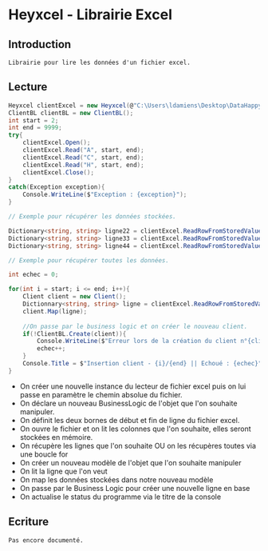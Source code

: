 # Heyxcel - Librairie Excel

## Introduction
    Librairie pour lire les données d'un fichier excel.

## Lecture

```cs
Heyxcel clientExcel = new Heyxcel(@"C:\Users\ldamiens\Desktop\DataHappyAuto\CLIENT.xls");
ClientBL clientBL = new ClientBL();
int start = 2;
int end = 9999;
try{
    clientExcel.Open();
    clientExcel.Read("A", start, end);
    clientExcel.Read("C", start, end);
    clientExcel.Read("H", start, end);
    clientExcel.Close();
}
catch(Exception exception){
    Console.WriteLine($"Exception : {exception}");
}

// Exemple pour récupérer les données stockées.

Dictionary<string, string> ligne22 = clientExcel.ReadRowFromStoredValues(22);
Dictionary<string, string> ligne33 = clientExcel.ReadRowFromStoredValues(33);
Dictionary<string, string> ligne44 = clientExcel.ReadRowFromStoredValues(44);

// Exemple pour récupérer toutes les données.

int echec = 0;

for(int i = start; i <= end; i++){
    Client client = new Client();
    Dictionnary<string, string> ligne = clientExcel.ReadRowFromStoredValues(i);
    client.Map(ligne);
    
    //On passe par le business logic et on créer le nouveau client.
    if(!ClientBL.Create(client)){
        Console.WriteLine($"Erreur lors de la création du client n°{client.idClient}");
        echec++;
    }
    Console.Title = $"Insertion client - {i}/{end} || Echoué : {echec}";
}
```
- On créer une nouvelle instance du lecteur de fichier excel puis on lui passe en paramètre le chemin absolue du fichier.
- On déclare un nouveau BusinessLogic de l'objet que l'on souhaite manipuler.
- On définit les deux bornes de début et fin de ligne du fichier excel.
- On ouvre le fichier et on lit les colonnes que l'on souhaite, elles seront stockées en mémoire.
- On récupère les lignes que l'on souhaite OU on les récupères toutes via une boucle for
- On créer un nouveau modèle de l'objet que l'on souhaite manipuler
- On lit la ligne que l'on veut
- On map les données stockées dans notre nouveau modèle
- On passe par le Business Logic pour créer une nouvelle ligne en base
- On actualise le status du programme via le titre de la console

## Ecriture

    Pas encore documenté.